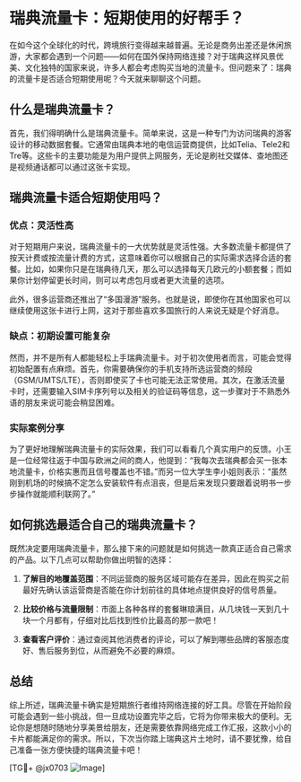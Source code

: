 # 瑞典流量卡：短期使用的好帮手？

在如今这个全球化的时代，跨境旅行变得越来越普遍。无论是商务出差还是休闲旅游，大家都会遇到一个问题——如何在国外保持网络连接？对于瑞典这样风景优美、文化独特的国家来说，许多人都会考虑购买当地的流量卡。但问题来了：瑞典的流量卡是否适合短期使用呢？今天就来聊聊这个问题。

## 什么是瑞典流量卡？

首先，我们得明确什么是瑞典流量卡。简单来说，这是一种专门为访问瑞典的游客设计的移动数据套餐。它通常由瑞典本地的电信运营商提供，比如Telia、Tele2和Tre等。这些卡的主要功能是为用户提供上网服务，无论是刷社交媒体、查地图还是视频通话都可以通过这张卡实现。

## 瑞典流量卡适合短期使用吗？

### 优点：灵活性高

对于短期用户来说，瑞典流量卡的一大优势就是灵活性强。大多数流量卡都提供了按天计费或按流量计费的方式，这意味着你可以根据自己的实际需求选择合适的套餐。比如，如果你只是在瑞典待几天，那么可以选择每天几欧元的小额套餐；而如果你计划停留更长时间，则可以考虑包月或者更大流量的选项。

此外，很多运营商还推出了“多国漫游”服务。也就是说，即使你在其他国家也可以继续使用这张卡进行上网，这对于那些喜欢多国旅行的人来说无疑是个好消息。

### 缺点：初期设置可能复杂

然而，并不是所有人都能轻松上手瑞典流量卡。对于初次使用者而言，可能会觉得初始配置有点麻烦。首先，你需要确保你的手机支持所选运营商的频段（GSM/UMTS/LTE），否则即使买了卡也可能无法正常使用。其次，在激活流量卡时，还需要输入SIM卡序列号以及相关的验证码等信息，这一步骤对于不熟悉外语的朋友来说可能会稍显困难。

### 实际案例分享

为了更好地理解瑞典流量卡的实际效果，我们可以看看几个真实用户的反馈。小王是一位经常往返于中国与欧洲之间的商人，他提到：“我每次去瑞典都会买一张本地流量卡，价格实惠而且信号覆盖也不错。”而另一位大学生李小姐则表示：“虽然刚到机场的时候搞不定怎么安装软件有点沮丧，但是后来发现只要跟着说明书一步步操作就能顺利联网了。”

## 如何挑选最适合自己的瑞典流量卡？

既然决定要用瑞典流量卡，那么接下来的问题就是如何挑选一款真正适合自己需求的产品。以下几点可以帮助你做出明智的选择：

1. **了解目的地覆盖范围**：不同运营商的服务区域可能存在差异，因此在购买之前最好先确认该运营商是否能在你计划前往的具体地点提供良好的信号质量。
   
2. **比较价格与流量限制**：市面上各种各样的套餐琳琅满目，从几块钱一天到几十块一个月都有，仔细对比后找到性价比最高的那一款吧！

3. **查看客户评价**：通过查阅其他消费者的评论，可以了解到哪些品牌的客服态度好、售后服务到位，从而避免不必要的麻烦。

## 总结

综上所述，瑞典流量卡确实是短期旅行者维持网络连接的好工具。尽管在开始阶段可能会遇到一些小挑战，但一旦成功设置完毕之后，它将为你带来极大的便利。无论你是想随时随地分享美景给朋友，还是需要依靠网络完成工作汇报，这款小小的卡片都能满足你的需求。所以，下次当你踏上瑞典这片土地时，请不要犹豫，给自己准备一张方便快捷的瑞典流量卡吧！

[TG💪+ @jx0703 ![Image](https://github.com/user-attachments/assets/dbca1d08-cadb-493c-b0ec-ad6f7a83f270)]